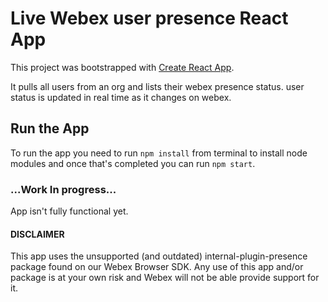 # Live Webex user presence React App
This project was bootstrapped with [Create React App](https://github.com/facebook/create-react-app).

It pulls all users from an org and lists their webex presence status. user status is updated in real time as it changes on webex.

## Run the App
To run the app you need to run `npm install` from terminal to install node modules and once that's completed you can run `npm start`.

### ...Work In progress...
App isn't fully functional yet.

#### DISCLAIMER
This app uses the unsupported (and outdated) internal-plugin-presence package found on our Webex Browser SDK. Any use of this app and/or package is at your own risk and Webex will not be able provide support for it.

